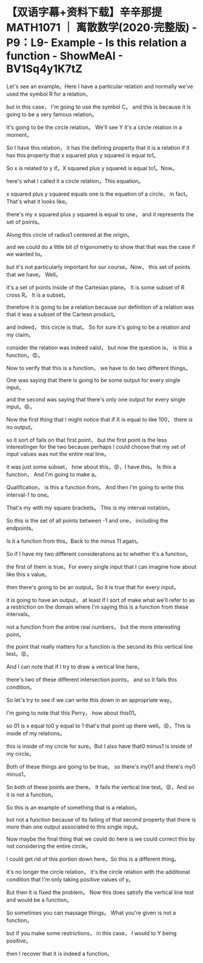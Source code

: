 # 【双语字幕+资料下载】辛辛那提 MATH1071 ｜ 离散数学(2020·完整版) - P9：L9- Example - Is this relation a function - ShowMeAI - BV1Sq4y1K7tZ

Let's see an example。Here I have a particular relation and normally we've used the symbol R for a relation。

 but in this case， I'm going to use the symbol C。 and this is because it is going to be a very famous relation。

 It's going to be the circle relation。 We'll see Y it's a circle relation in a moment。

 So I have this relation， it has the defining property that it is a relation if it has this property that x squared plus y squared is equal to1。

 So x is related to y if。X squared plus y squared is equal to1。Now。

 here's what I called it a circle relation。This equation。

 x squared plus y squared equals one is the equation of a circle， in fact。That's what it looks like。

 there's my x squared plus y squared is equal to one， and it represents the set of points。

Along this circle of radius1 centered at the origin。

 and we could do a little bit of trigonometry to show that that was the case if we wanted to。

 but it's not particularly important for our course。Now， this set of points that we have。 Well。

 it's a set of points inside of the Cartesian plane。 It is some subset of R cross R。 It is a subset。

 therefore it is going to be a relation because our definition of a relation was that it was a subset of the Cartesn product。

 and indeed， this circle is that。 So for sure it's going to be a relation and my claim。

 consider the relation was indeed valid， but now the question is， is this a function。😡。

Now to verify that this is a function， we have to do two different things。

One was saying that there is going to be some output for every single input。

 and the second was saying that there's only one output for every single input。😡。

Now the first thing that I might notice that if X is equal to like 100， there is no output。

 so it sort of fails on that first point， but the first point is the less interestinger for the two because perhaps I could choose that my set of input values was not the entire real line。

 it was just some subset， how about this。😡，I have this。 Is this a function， And I'm going to make a。

Qualification， is this a function from。 And then I'm going to write this interval-1 to one。

 That's my with my square brackets。 This is my interval notation。

 So this is the set of all points between -1 and one， including the endpoints。

 Is it a function from this。Back to the minus 11 again。

So if I have my two different considerations as to whether it's a function。

 the first of them is true。For every single input that I can imagine how about like this x value。

 then there's going to be an output。So it is true that for every input。

 it is going to have an output， at least if I sort of make what we'll refer to as a restriction on the domain where I'm saying this is a function from these intervals。

 not a function from the entire real numbers， but the more interesting point。

 the point that really matters for a function is the second its this vertical line test。😡。

And I can note that if I try to draw a vertical line here。

 there's two of these different intersection points， and so it fails this condition。

So let's try to see if we can write this down in an appropriate way。

 I'm going to note that this Perry， how about this01。

 so 01 is x equal to0 y equal to 1 that's that point up there well。😡，This is inside of my relations。

 this is inside of my circle for sure。But I also have that0 minus1 is inside of my circle。

 Both of these things are going to be true。 so there's my01 and there's my0 minus1。

 So both of these points are there。 It fails the vertical line test。😡，And so it is not a function。

 So this is an example of something that is a relation。

 but not a function because of its failing of that second property that there is more than one output associated to this single input。

Now maybe the final thing that we could do here is we could correct this by not considering the entire circle。

 I could get rid of this portion down here。So this is a different thing。

 it's no longer the circle relation， it's the circle relation with the additional condition that I'm only taking positive values of y。

But then it is fixed the problem。 Now this does satisfy the vertical line test and would be a function。

 So sometimes you can massage things。 What you're given is not a function。

 but if you make some restrictions， in this case， I would to Y being positive。

 then I recover that it is indeed a function。